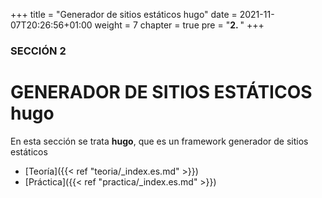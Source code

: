 +++
title = "Generador de sitios estáticos hugo"
date = 2021-11-07T20:26:56+01:00
weight = 7
chapter = true
pre = "<b>2. </b>"
+++

### SECCIÓN 2

# GENERADOR DE SITIOS ESTÁTICOS hugo

En esta sección se trata **hugo**, que es un framework generador de sitios estáticos
+ [Teoría]({{< ref "teoria/_index.es.md" >}})
+ [Práctica]({{< ref "practica/_index.es.md" >}})
